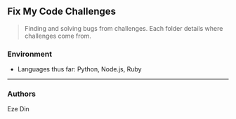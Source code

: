 ## Fix My Code Challenges
> Finding and solving bugs from challenges. Each folder details where challenges come from.

### Environment
* Languages thus far: Python, Node.js, Ruby
---
### Authors
Eze Din
